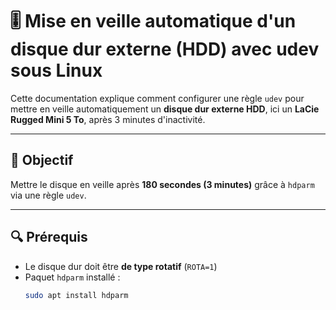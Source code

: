# 🎚️ Mise en veille automatique d'un disque dur externe (HDD) avec udev sous Linux

Cette documentation explique comment configurer une règle `udev` pour mettre en veille automatiquement un **disque dur externe HDD**, ici un **LaCie Rugged Mini 5 To**, après 3 minutes d'inactivité.

---

## 🧾 Objectif

Mettre le disque en veille après **180 secondes (3 minutes)** grâce à `hdparm` via une règle `udev`.

---

## 🔍 Prérequis

- Le disque dur doit être **de type rotatif** (`ROTA=1`)
- Paquet `hdparm` installé :
  ```bash
  sudo apt install hdparm
